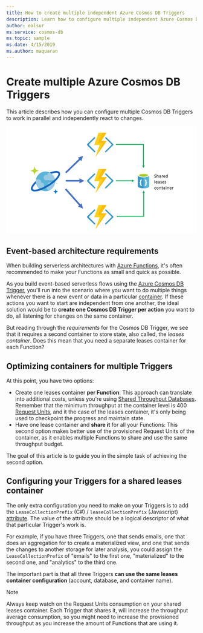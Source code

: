 ```yaml
---
title: How to create multiple independent Azure Cosmos DB Triggers
description: Learn how to configure multiple independent Azure Cosmos DB Triggers to create event-driven Azure Functions architectures.
author: ealsur
ms.service: cosmos-db
ms.topic: sample
ms.date: 4/15/2019
ms.author: maquaran
---
```


# Create multiple Azure Cosmos DB Triggers

This article describes how you can configure multiple Cosmos DB Triggers to work in parallel and independently react to changes.

![Serverless event-based Functions working with the Azure Cosmos DB Trigger and sharing a leases container](./media/change-feed-functions/multi-trigger.png)

## Event-based architecture requirements

When building serverless architectures with [Azure Functions](../azure-functions/functions-overview.md), it's often recommended to make your Functions as small and quick as possible.

As you build event-based serverless flows using the [Azure Cosmos DB Trigger](./change-feed-functions.md), you'll  run into the scenario where you want to do multiple things whenever there is a new event or data in a particular [container](./databases-containers-items.md#azure-cosmos-containers). If these actions you want to start are independent from one another, the ideal solution would be to **create one Cosmos DB Trigger per action** you want to do, all listening for changes on the same container.

But reading through the *requirements* for the Cosmos DB Trigger, we see that it requires a second container to store state, also called, the *leases container*. Does this mean that you need a separate leases container for each Function?

## Optimizing containers for multiple Triggers

At this point, you have two options:

* Create one leases container **per Function**: This approach can translate into additional costs, unless you're using [Shared Throughput Databases](./set-throughput.md#set-throughput-on-a-database). Remember that the minimum throughput at the container level is 400 [Request Units](./request-units.md), and it the case of the leases container, it's only being used to checkpoint the progress and maintain state.
* Have one lease container and **share it** for all your Functions: This second option makes better use of the provisioned Request Units of the container, as it enables multiple Functions to share and use the same throughput budget.

The goal of this article is to guide you in the simple task of achieving the second option.

## Configuring your Triggers for a shared leases container

The only extra configuration you need to make on your Triggers is to add the `LeaseCollectionPrefix` (C#) / `leaseCollectionPrefix` (Javascript) [attribute](../azure-functions/functions-bindings-cosmosdb-v2.md#trigger---configuration). The value of the attribute should be a logical descriptor of what that particular Trigger's work is.

For example, if you have three Triggers, one that sends emails, one that does an aggregation for to create a materialized view, and one that sends the changes to another storage for later analysis, you could assign the `LeaseCollectionPrefix` of "emails" to the first one, "materialized" to the second one, and "analytics" to the third one.

The important part is that all three Triggers **can use the same leases container configuration** (account, database, and container name).

> [!NOTE]
> Always keep watch on the Request Units consumption on your shared leases container. Each Trigger that shares it, will increase the throughput average consumption, so you might need to increase the provisioned throughput as you increase the amount of Functions that are using it.